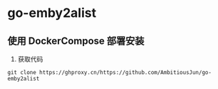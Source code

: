 # go-emby2alist

## 使用 DockerCompose 部署安装

1. 获取代码

```shell
git clone https://ghproxy.cn/https://github.com/AmbitiousJun/go-emby2alist
```